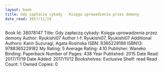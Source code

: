 ```yaml
---
layout: book
title: Gdy zapłaczą cykady - Księga uprowadzenia przez demony
date_read: 2017/11/19
---
```


Book Id: 38078147
Title: Gdy zapłaczą cykady: Księga uprowadzenia przez demony
Author: Ryukishi07
Author l-f: Ryukishi07, Ryukishi07
Additional Authors: Karin Suzuragi, Agata Rosińska
ISBN: 8365229188
ISBN13: 9788365229182
My Rating: 5
Average Rating: 4.10
Publisher: Waneko
Binding: Paperback
Number of Pages: 438
Year Published: 2015
Date Read: 2017/11/19
Date Added: 2017/11/12
Bookshelves: 
Exclusive Shelf: read
Read Count: 1
Owned Copies: 0

